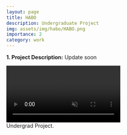 ```yaml
---
layout: page
title: HABO 
description: Undergraduate Project
img: assets/img/habo/HABO.png
importance: 2
category: work
---
```


<p><b>1. Project Description:</b> Update soon </p>


<div class="row justify-content-center">
    <div class="col-sm mt-3 mt-md-0 text-center">
        <video class="img-fluid rounded z-depth-1 mx-auto d-block" controls autoplay loop muted>
            <source src="assets/video/habo/habo_final.mp4" type="video/mp4">
            Your browser does not support the video tag.
        </video>
    </div>
</div>
<div class="caption">
    Undergrad Project.
</div>
